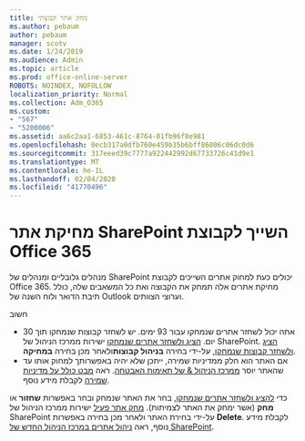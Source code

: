 ```yaml
---
title: מחק אתר קבוצתי
ms.author: pebaum
author: pebaum
manager: scotv
ms.date: 1/24/2019
ms.audience: Admin
ms.topic: article
ms.prod: office-online-server
ROBOTS: NOINDEX, NOFOLLOW
localization_priority: Normal
ms.collection: Adm_O365
ms.custom:
- "567"
- "5200006"
ms.assetid: aa6c2aa1-6853-461c-8764-01fb96f8e981
ms.openlocfilehash: 0ecb317a0dfb760e459b35b6bff86006c06dc0d6
ms.sourcegitcommit: 317eeed39c7777a922442992d67733726c41d9e1
ms.translationtype: MT
ms.contentlocale: he-IL
ms.lasthandoff: 02/04/2020
ms.locfileid: "41770496"
---
```

# <a name="delete-a-sharepoint-site-that-belongs-to-an-office-365-group"></a>מחיקת אתר SharePoint השייך לקבוצת Office 365

מנהלים גלובליים ומנהלים של SharePoint יכולים כעת למחוק אתרים השייכים לקבוצת Office 365. מחיקת אתרים אלה תמחק את הקבוצה ואת כל המשאבים שלה, כולל תיבת הדואר ולוח השנה של Outlook וערוצי הצוותים.
  
חשוב

- אתה יכול לשחזר אתרים שנמחקו עבור 93 ימים. יש לשחזר קבוצות שנמחקו תוך 30 יום. [הציג ולשחזר אתרים שנמחקו](https://admin.microsoft.com/sharepoint) ישירות ממרכז הניהול של SharePoint. [הציג ולשחזר קבוצות שנמחקו](https://outlook.office.com/people/group/deleted), על-ידי בחירה **בניהול קבוצות**ולאחר מכן בחירה **במחיקה**.
- אם האתר הוא חלק ממדיניות שמירה, ייתכן שלא יהיה באפשרותך למחוק אותו עד שהאתר יוסר [ממרכז הניהול &amp; של תאימות האבטחה](https://protection.office.com/?rfr=AdminCenter#/retention). ראה [מבט כולל על מדיניות שמירה](https://docs.microsoft.com/office365/securitycompliance/retention-policies#content-in-onedrive-accounts-and-sharepoint-sites) לקבלת מידע נוסף.
  
כדי [להציג ולשחזר אתרים שנמחקו](https://admin.microsoft.com/sharepoint), בחר את האתר שנמחק ובחר באפשרות **שחזור** או **מחק** (אשר ימחק את האתר לצמיתות). [מחק אתר פעיל](https://admin.microsoft.com/sharepoint) ישירות ממרכז הניהול של SharePoint על-ידי בחירת האתר ולאחר מכן בחירה באפשרות **Delete**. לקבלת מידע נוסף, ראה [ניהול אתרים במרכז הניהול החדש של SharePoint](https://docs.microsoft.com/sharepoint/manage-sites-in-new-admin-center).
  
